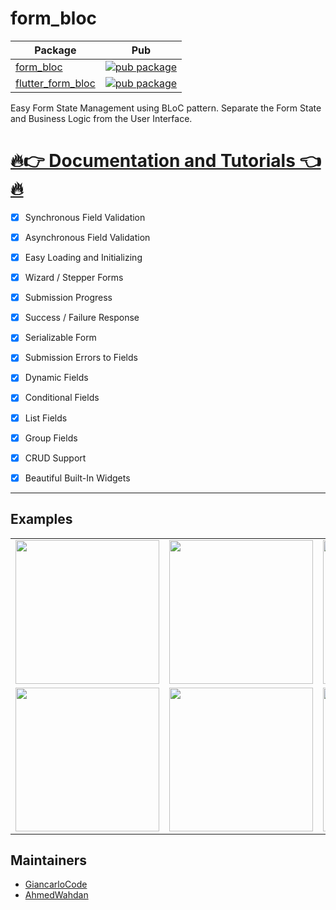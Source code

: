 # form_bloc

| Package                                                                            | Pub                                                                                                    |
| ---------------------------------------------------------------------------------- | ------------------------------------------------------------------------------------------------------ |
| [form_bloc](https://github.com/GiancarloCode/form_bloc/tree/master/packages/form_bloc)                 | [![pub package](https://img.shields.io/pub/v/form_bloc.svg)](https://pub.dev/packages/form_bloc)                 |
| [flutter_form_bloc](https://github.com/GiancarloCode/form_bloc/tree/master/packages/flutter_form_bloc)                 | [![pub package](https://img.shields.io/pub/v/flutter_form_bloc.svg)](https://pub.dev/packages/flutter_form_bloc)


Easy Form State Management using BLoC pattern. Separate the Form State and Business Logic from the User Interface.

# [🔥👉 Documentation and Tutorials 👈🔥](https://giancarlocode.github.io/form_bloc/)


- [x] Synchronous Field Validation
- [x] Asynchronous Field Validation
- [x] Easy Loading and Initializing
- [x] Wizard / Stepper Forms
- [x] Submission Progress
- [x] Success / Failure Response
- [x] Serializable Form
- [x] Submission Errors to Fields
- [x] Dynamic Fields
- [x] Conditional Fields
- [x] List Fields
- [x] Group Fields
- [x] CRUD Support
- [x] Beautiful Built-In Widgets


---

## Examples

<div>
    <table>
        <tr>
            <td> 
                <a>
                    <img src="https://raw.githubusercontent.com/GiancarloCode/form_bloc/master/screenshots/form_bloc1.gif" width="230"/>
                </a>
            </td>    
            <td>   
                <a>
                    <img src="https://raw.githubusercontent.com/GiancarloCode/form_bloc/master/screenshots/form_bloc2.gif" width="230"/>                   
                </a>
            </td>
             <td>   
                <a>
                    <img src="https://raw.githubusercontent.com/GiancarloCode/form_bloc/master/screenshots/form_bloc3.gif" width="230"/>                   
                </a>
            </td>        
        </tr>
        <tr>
            <td> 
                <a>
                    <img src="https://raw.githubusercontent.com/GiancarloCode/form_bloc/master/screenshots/form_bloc4.gif" width="230"/>
                </a>
            </td>    
            <td>   
                <a>
                    <img src="https://raw.githubusercontent.com/GiancarloCode/form_bloc/master/screenshots/form_bloc5.gif" width="230"/>                   
                </a>
            </td>
            <td>   
                <a>
                    <img src="https://raw.githubusercontent.com/GiancarloCode/form_bloc/master/screenshots/form_bloc6.gif" width="230"/>                   
                </a>
            </td>            
        </tr>
    <table>

</div>


## Maintainers

- [GiancarloCode](https://github.com/GiancarloCode)
- [AhmedWahdan](https://github.com/WahdanZ)

